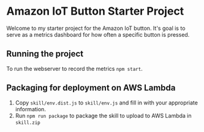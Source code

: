 # Amazon IoT Button Starter Project
Welcome to my starter project for the Amazon IoT button. It's goal is to serve as a metrics dashboard for how often a specific button is pressed.

## Running the project
To run the webserver to record the metrics `npm start`.

## Packaging for deployment on AWS Lambda
1. Copy `skill/env.dist.js` to `skill/env.js` and fill in with your appropriate information.
2. Run `npm run package` to package the skill to upload to AWS Lambda in `skill.zip`
